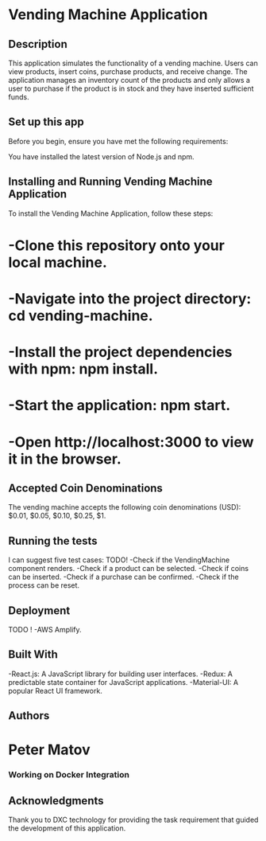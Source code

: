 # Vending Machine Application
## Description
This application simulates the functionality of a vending machine. Users can view products, insert coins, purchase products, and receive change. The application manages an inventory count of the products and only allows a user to purchase if the product is in stock and they have inserted sufficient funds.

## Set up this app
Before you begin, ensure you have met the following requirements:

You have installed the latest version of Node.js and npm.
## Installing and Running Vending Machine Application
To install the Vending Machine Application, follow these steps:

# -Clone this repository onto your local machine.
# -Navigate into the project directory: cd vending-machine.
# -Install the project dependencies with npm: npm install.
# -Start the application: npm start.
# -Open http://localhost:3000 to view it in the browser.

## Accepted Coin Denominations
The vending machine accepts the following coin denominations (USD): $0.01, $0.05, $0.10, $0.25, $1.

## Running the tests
 I can suggest five test cases:
TODO!
-Check if the VendingMachine component renders.
-Check if a product can be selected.
-Check if coins can be inserted.
-Check if a purchase can be confirmed.
-Check if the process can be reset.

## Deployment
TODO !
 -AWS Amplify.

## Built With
-React.js: A JavaScript library for building user interfaces.
-Redux: A predictable state container for JavaScript applications.
-Material-UI: A popular React UI framework.
## Authors
# Peter Matov

### Working on Docker Integration

## Acknowledgments
Thank you to DXC technology for providing the task requirement that guided the development of this application.
